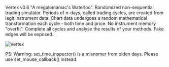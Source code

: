 Vertex v0.6
    "A megalomaniac's Waterloo".
    Randomized non-sequential trading simulator.
    Periods of n-days, called trading cycles, are created from legit instrument data.
    Chart data undergoes a random mathematical transformation each cycle - both time and price. No instrument memory "overfit".
    Complete all cycles and analyse the results of your methods.
    Fake edges will be exposed.

![Vertex](https://github.com/seyeint/Vertex/assets/36778187/5b58c3e8-1165-4b44-a35d-edd2c54571e0)

PS: Warning: set_time_inspector() is a misnomer from olden days. Please use set_mouse_callback() instead.
